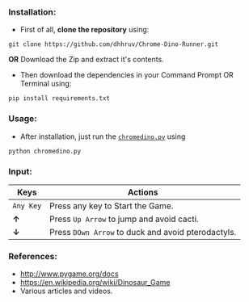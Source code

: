 ### Installation:

-	First of all, **clone the repository** using:
```
git clone https://github.com/dhhruv/Chrome-Dino-Runner.git
``` 
**OR**
Download the Zip and extract it's contents.

-	Then download the dependencies in your Command Prompt OR Terminal using:
```
pip install requirements.txt
```

### Usage:

-	After installation, just run the [`chromedino.py`](https://github.com/dhhruv/Chrome-Dino-Runner/blob/master/chromedino.py) using
```
python chromedino.py
```

### Input:

| Keys              | Actions                                                       |
|-------------------|---------------------------------------------------------------|
|  `Any Key`        |    Press any key to Start the Game.                           | 
|   **&#8593;**     |    Press `Up Arrow` to jump and avoid cacti.                  |
|   **&#8595;**     |    Press `DOwn Arrow` to duck and avoid pterodactyls.         |


### References:
-	http://www.pygame.org/docs
-	https://en.wikipedia.org/wiki/Dinosaur_Game
-	Various articles and videos.
